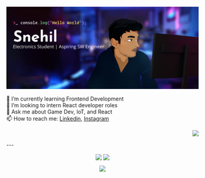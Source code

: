 <!--
**SneakySensei/SneakySensei** is a ✨ _special_ ✨ repository because its `README.md` (this file) appears on your GitHub profile.

Here are some ideas to get you started:

- 🔭 I’m currently working on ...
- 🌱 I’m currently learning ...
- 👯 I’m looking to collaborate on ...
- 🤔 I’m looking for help with ...
- 💬 Ask me about ...
- 📫 How to reach me: ...
- 😄 Pronouns: ...
- ⚡ Fun fact: ...
-->
<p align="center">
<img src="https://raw.githubusercontent.com/SneakySensei/SneakySensei/master/HeaderVectorUltrawide.jpg" />
</p>
<p align="left">
🌱 I’m currently learning Frontend Development <br />
👯 I’m looking to intern React developer roles <br />
💬 Ask me about Game Dev, IoT, and React <br />
  📫 How to reach me: <a href="https://www.linkedin.com/in/snehilcodes/">Linkedin</a>, <a href="https://www.instagram.com/sneakysensei/">Instagram</a>
</p>
<p align="right"><img align="center" src="https://media.giphy.com/media/LmNwrBhejkK9EFP504/giphy.gif" /></p>
---
<!--
| <img align="center" src="https://github-readme-stats.vercel.app/api?username=sneakysensei&theme=material-palenight&count_private=true&include_all_commits=true&show_icons=true&custom_title=%23%20GitHub%20Stats%20%E2%9C%85"/> | <img align="center" src="https://github-readme-streak-stats.herokuapp.com/?user=SneakySensei&theme=tokyonight" /> |
|:------------:|:------------:|
-->
<p align="center">
  <img align="center" src="https://github-readme-stats.vercel.app/api?username=sneakysensei&theme=material-palenight&count_private=true&include_all_commits=true&show_icons=true&custom_title=%23%20GitHub%20Stats%20%E2%9C%85" width="460" />
  <img align="center" src="https://github-readme-streak-stats.herokuapp.com/?user=SneakySensei&theme=tokyonight" />
</p>

<p align="center">
<img src="https://komarev.com/ghpvc/?username=SneakySensei&color=bb54ff&label=Profile%20visits&style=flat-square" />
</p>
